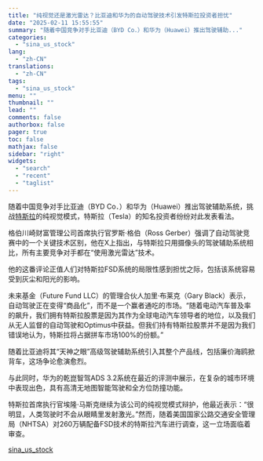 ```yaml
---
title: "纯视觉还是激光雷达？比亚迪和华为的自动驾驶技术引发特斯拉投资者担忧"
date: "2025-02-11 15:55:55"
summary: "随着中国竞争对手比亚迪（BYD Co．）和华为（Huawei）推出驾驶辅助..."
categories:
  - "sina_us_stock"
lang:
  - "zh-CN"
translations:
  - "zh-CN"
tags:
  - "sina_us_stock"
menu: ""
thumbnail: ""
lead: ""
comments: false
authorbox: false
pager: true
toc: false
mathjax: false
sidebar: "right"
widgets:
  - "search"
  - "recent"
  - "taglist"
---
```


随着中国竞争对手比亚迪（BYD Co．）和华为（Huawei）推出驾驶辅助系统，挑战[特斯拉](https://stock.finance.sina.com.cn/usstock/quotes/TSLA.html)的纯视觉模式，特斯拉（Tesla）的知名投资者纷纷对此发表看法。

格伯川崎财富管理公司首席执行官罗斯·格伯（Ross Gerber）强调了自动驾驶竞赛中的一个关键技术区别，他在X上指出，与特斯拉只用摄像头的驾驶辅助系统相比，所有主要竞争对手都在“使用激光雷达”技术。

他的这番评论正值人们对特斯拉FSD系统的局限性感到担忧之际，包括该系统容易受到灰尘和阳光的影响。

未来基金（Future Fund LLC）的管理合伙人加里·布莱克（Gary Black）表示，自动驾驶正在变得“商品化”，而不是一个赢者通吃的市场。“随着电动汽车普及率的飙升，我们拥有特斯拉股票是因为其作为全球电动汽车领导者的地位，以及我们从无人监督的自动驾驶和Optimus中获益。但我们持有特斯拉股票并不是因为我们错误地认为，特斯拉将占据拼车市场100%的份额。”

随着比亚迪将其“天神之眼”高级驾驶辅助系统引入其整个产品线，包括廉价海鸥掀背车，这场争论愈演愈烈。

与此同时，华为的乾崑智驾ADS 3.2系统在最近的评测中展示，在复杂的城市环境中表现出色，具有高清无地图智能驾驶和全方位防撞功能。

特斯拉首席执行官埃隆·马斯克继续为该公司的纯视觉模式辩护，他最近表示：“很明显，人类驾驶时不会从眼睛里发射激光。”然而，随着美国国家公路交通安全管理局（NHTSA）对260万辆配备FSD技术的特斯拉汽车进行调查，这一立场面临着审查。

[sina_us_stock](https://finance.sina.com.cn/stock/usstock/c/2025-02-11/doc-inekccef3352683.shtml)

